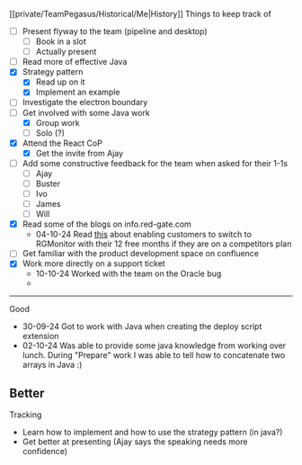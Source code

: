 [[private/TeamPegasus/Historical/Me|History]]
Things to keep track of
- [ ] Present flyway to the team (pipeline and desktop)
	- [ ] Book in a slot
	- [ ] Actually present
- [ ] Read more of effective Java
- [x] Strategy pattern
	- [x] Read up on it
	- [x] Implement an example
- [ ] Investigate the electron boundary
- [ ] Get involved with some Java work
	- [x] Group work
	- [ ] Solo (?)
- [x] Attend the React CoP
	- [x] Get the invite from Ajay
- [ ] Add some constructive feedback for the team when asked for their 1-1s
	- [ ] Ajay
	- [ ] Buster
	- [ ] Ivo
	- [ ] James
	- [ ] Will
- [x] Read some of the blogs on info.red-gate.com
	- 04-10-24 Read [this](https://info.red-gate.com/rg/blog/2024/10/introducing-our-new-approach-to-redgate-monitor-competitor-displacement) about enabling customers to switch to RGMonitor with their 12 free months if they are on a competitors plan
- [ ] Get familiar with the product development space on confluence
- [x] Work more directly on a support ticket
	- 10-10-24 Worked with the team on the Oracle bug
	- 
____
Good
- 30-09-24 Got to work with Java when creating the deploy script extension
- 02-10-24 Was able to provide some java knowledge from working over lunch. During "Prepare" work I was able to tell how to concatenate two arrays in Java :)

Better
- 

Tracking
- Learn how to implement and how to use the strategy pattern (in java?)
- Get better at presenting (Ajay says the speaking needs more confidence)